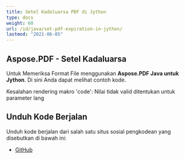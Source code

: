```yaml
---
title: Setel Kadaluarsa PDF di Jython
type: docs
weight: 60
url: /id/java/set-pdf-expiration-in-jython/
lastmod: "2021-06-05"
---
```


## Aspose.PDF - Setel Kadaluarsa

Untuk Memeriksa Format File menggunakan **Aspose.PDF Java untuk Jython**. Di sini Anda dapat melihat contoh kode.

Kesalahan rendering makro 'code': Nilai tidak valid ditentukan untuk parameter lang

## Unduh Kode Berjalan

Unduh kode berjalan dari salah satu situs sosial pengkodean yang disebutkan di bawah ini:

- [GitHub](https://github.com/aspose-pdf/Aspose.PDF-for-Java/releases)